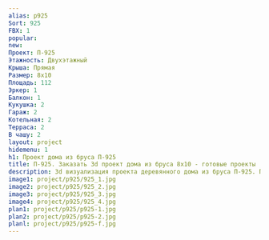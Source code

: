 ```yaml
---
alias: p925
Sort: 925
FBX: 1
popular: 
new: 
Проект: П-925
Этажность: Двухэтажный
Крыша: Прямая
Размер: 8х10
Площадь: 112
Эркер: 1
Балкон: 1
Кукушка: 2
Гараж: 2
Котельная: 2
Терраса: 2
В чашу: 2
layout: project
hidemenu: 1
h1: Проект дома из бруса П-925
title: П-925. Заказать 3d проект дома из бруса 8х10 - готовые проекты
description: 3d визуализация проекта деревянного дома из бруса П-925. Площадь 112 м2, размер 8х10. Вы можете внести любые изменения в проект.
image1: project/p925/925_1.jpg
image2: project/p925/925_2.jpg
image3: project/p925/925_3.jpg
image4: project/p925/925_4.jpg
plan1: project/p925/p925-1.jpg
plan2: project/p925/p925-2.jpg
planl: project/p925/p925-f.jpg
---
```

